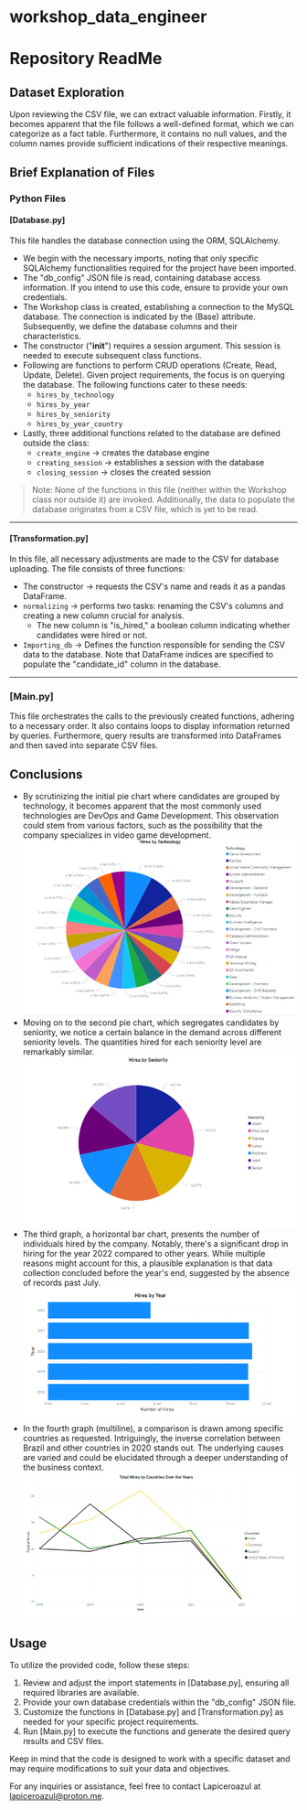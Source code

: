 # workshop_data_engineer
# Repository ReadMe

## Dataset Exploration

Upon reviewing the CSV file, we can extract valuable information. Firstly, it becomes apparent that the file follows a well-defined format, which we can categorize as a fact table. Furthermore, it contains no null values, and the column names provide sufficient indications of their respective meanings.

## Brief Explanation of Files

### Python Files

#### [Database.py]

This file handles the database connection using the ORM, SQLAlchemy.
- We begin with the necessary imports, noting that only specific SQLAlchemy functionalities required for the project have been imported.
- The "db_config" JSON file is read, containing database access information. If you intend to use this code, ensure to provide your own credentials.
- The Workshop class is created, establishing a connection to the MySQL database. The connection is indicated by the (Base) attribute. Subsequently, we define the database columns and their characteristics.
- The constructor ("__init__") requires a session argument. This session is needed to execute subsequent class functions.
- Following are functions to perform CRUD operations (Create, Read, Update, Delete). Given project requirements, the focus is on querying the database. The following functions cater to these needs:
  - `hires_by_technology`
  - `hires_by_year`
  - `hires_by_seniority`
  - `hires_by_year_country`
- Lastly, three additional functions related to the database are defined outside the class:
  - `create_engine` → creates the database engine
  - `creating_session` → establishes a session with the database
  - `closing_session` → closes the created session

> Note: None of the functions in this file (neither within the Workshop class nor outside it) are invoked. Additionally, the data to populate the database originates from a CSV file, which is yet to be read.

---

#### [Transformation.py]

In this file, all necessary adjustments are made to the CSV for database uploading. The file consists of three functions:
- The constructor → requests the CSV's name and reads it as a pandas DataFrame.
- `normalizing` → performs two tasks: renaming the CSV's columns and creating a new column crucial for analysis.
  - The new column is "is_hired," a boolean column indicating whether candidates were hired or not.
- `Importing_db` → Defines the function responsible for sending the CSV data to the database. Note that DataFrame indices are specified to populate the "candidate_id" column in the database.

---

### [Main.py]

This file orchestrates the calls to the previously created functions, adhering to a necessary order. It also contains loops to display information returned by queries. Furthermore, query results are transformed into DataFrames and then saved into separate CSV files.

## Conclusions

- By scrutinizing the initial pie chart where candidates are grouped by technology, it becomes apparent that the most commonly used technologies are DevOps and Game Development. This observation could stem from various factors, such as the possibility that the company specializes in video game development.
![Hires by Technology](/images/Hires_by_Technology.png)
- Moving on to the second pie chart, which segregates candidates by seniority, we notice a certain balance in the demand across different seniority levels. The quantities hired for each seniority level are remarkably similar.
![Hires by Seniority](/images/Hires_by_Seniority.png)
- The third graph, a horizontal bar chart, presents the number of individuals hired by the company. Notably, there's a significant drop in hiring for the year 2022 compared to other years. While multiple reasons might account for this, a plausible explanation is that data collection concluded before the year's end, suggested by the absence of records past July.
![Hires by Years](/images/Hires_by_Year.png)
- In the fourth graph (multiline), a comparison is drawn among specific countries as requested. Intriguingly, the inverse correlation between Brazil and other countries in 2020 stands out. The underlying causes are varied and could be elucidated through a deeper understanding of the business context.
![Hires by Countries over the years](/images/Hires_by_year_countries.png)

## Usage

To utilize the provided code, follow these steps:
1. Review and adjust the import statements in [Database.py], ensuring all required libraries are available.
2. Provide your own database credentials within the "db_config" JSON file.
3. Customize the functions in [Database.py] and [Transformation.py] as needed for your specific project requirements.
4. Run [Main.py] to execute the functions and generate the desired query results and CSV files.

Keep in mind that the code is designed to work with a specific dataset and may require modifications to suit your data and objectives.

For any inquiries or assistance, feel free to contact Lapiceroazul at lapiceroazul@proton.me.
